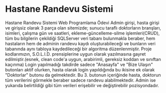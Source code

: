 # Hastane Randevu Sistemi
Hastane Randevu Sistemi Web Programlama Ödevi
Admin girişi, hasta girişi ve girişsiz olarak 3 parça olan sitemizde; sunucu taraflı doktorların branşları, isimleri, çalışma gün ve saatleri, ekleme-güncelleme-silme işlemleri(CRUD), tüm bu bilgilerin çekildiği SQLServer veri tabanı bulunmakla beraber, hem hastaların hem de adminin randevu kaydı oluşturabileceği ve bunların veri tabanında aynı tabloya kaydedileceği bir algoritma düzenlenmiştir.
Proje kodlarımızın, S.O.L.I.D. prensiplerine uygun olarak yazılmasına gayret edilmiştir.(esnek, clean code'a uygun, arabirimli, gereksiz koddan ve sınıftan kaçınma)
Login yapılmadığı takdirde sadece "Anasayfa" ve "Bize Ulaşın" butonları aktif olurken, hasta olarak login yapıldığında bu ikisine ek olarak "Doktorlar" butonu da gelmektedir. Bu 3. butonun içeriğinde hasta, doktorun tüm verilerini görmekle beraber sadece randevu alabilmektedir.
Admin ise yukarıda belirtildiği gibi tüm verileri erişebilir ve değiştirebilir pozisyondadır.

